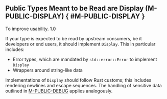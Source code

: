 ﻿<!-- Copyright (c) Microsoft Corporation. Licensed under the MIT license. -->

## Public Types Meant to be Read are Display (M-PUBLIC-DISPLAY) { #M-PUBLIC-DISPLAY }

<why>To improve usability.</why>
<version>1.0</version>

If your type is expected to be read by upstream consumers, be it developers or end users, it should implement `Display`. This in particular includes:

- Error types, which are mandated by `std::error::Error` to implement `Display`
- Wrappers around string-like data

Implementations of `Display` should follow Rust customs; this includes rendering newlines and escape sequences.
The handling of sensitive data outlined in [M-PUBLIC-DEBUG] applies analogously.

[M-PUBLIC-DEBUG]: /guidelines/universal/#M-PUBLIC-DEBUG

